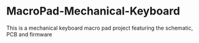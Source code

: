 # MacroPad-Mechanical-Keyboard
This is a mechanical keyboard macro pad project featuring the schematic, PCB and firmware
